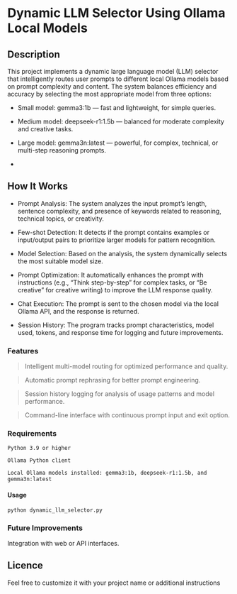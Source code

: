 # Dynamic LLM Selector Using Ollama Local Models


## Description
This project implements a dynamic large language model (LLM) selector that intelligently routes user prompts to different local Ollama models based on prompt complexity and content. The system balances efficiency and accuracy by selecting the most appropriate model from three options:

* Small model: gemma3:1b — fast and lightweight, for simple queries.

* Medium model: deepseek-r1:1.5b — balanced for moderate complexity and creative tasks.

* Large model: gemma3n:latest — powerful, for complex, technical, or multi-step reasoning prompts.
* 

## How It Works
* Prompt Analysis: The system analyzes the input prompt’s length, sentence complexity, and presence of keywords related to reasoning, technical topics, or creativity.

* Few-shot Detection: It detects if the prompt contains examples or input/output pairs to prioritize larger models for pattern recognition.

* Model Selection: Based on the analysis, the system dynamically selects the most suitable model size.

* Prompt Optimization: It automatically enhances the prompt with instructions (e.g., “Think step-by-step” for complex tasks, or “Be creative” for creative writing) to improve the LLM response quality.

* Chat Execution: The prompt is sent to the chosen model via the local Ollama API, and the response is returned.

* Session History: The program tracks prompt characteristics, model used, tokens, and response time for logging and future improvements.

### Features
> Intelligent multi-model routing for optimized performance and quality.

> Automatic prompt rephrasing for better prompt engineering.

> Session history logging for analysis of usage patterns and model performance.

> Command-line interface with continuous prompt input and exit option.

### Requirements

    Python 3.9 or higher   

    Ollama Python client

    Local Ollama models installed: gemma3:1b, deepseek-r1:1.5b, and gemma3n:latest

#### Usage
    python dynamic_llm_selector.py

### Future Improvements

Integration with web or API interfaces.
## Licence 
Feel free to customize it with your project name or additional instructions
